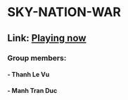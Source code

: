 # SKY-NATION-WAR
## Link: [Playing now](https://manhtran2103.github.io/SKY-NATION-WAR/)
### Group members:
#### - Thanh Le Vu 
#### - Manh Tran Duc
